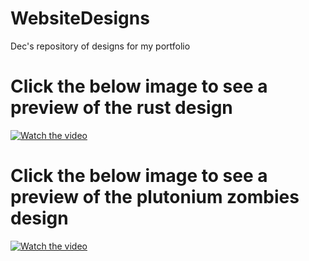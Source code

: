# WebsiteDesigns
 Dec's repository of designs for my portfolio

# Click the below image to see a preview of the rust design
[![Watch the video](https://media.discordapp.net/attachments/1350948087027335262/1350948326417109073/BannerCR.png?ex=67ddde2c&is=67dc8cac&hm=8afd9f2ca0fd2625ea73a4809c8be6b8be44a1b0f43e61fd3033d58c53306ddd&=&format=webp&quality=lossless)](https://pouch.jumpshare.com/preview/bVPLenbegKuX8xaee7IX1u4_GljqQ1likDs9zVaLAgP5uiFqqKjTtAVyTzX-ZSWrqVD5EdpwnnTXQMbfsunoXW2zgr9sSoLYnadZppWaxB6X2CrQh4u5IBWssEShpbg8GriA_QCmfseDF-jslf4UcW6yjbN-I2pg_cnoHs_AmgI.mp4)

# Click the below image to see a preview of the plutonium zombies design
[![Watch the video](https://cdn.discordapp.com/attachments/1350948087027335262/1350948325322395768/BannerCZ.png?ex=67ddde2c&is=67dc8cac&hm=201db225d59f087ef2565fb8a5b34a4a22b82deb8de6868bdff1d0b2629ebb49&)](https://d1eav5o1141ef7.cloudfront.net/g3rkkg%2Ffile%2F00bd8173b9a7da56edb81684695c1625_63b390c0f70d7d76de133d03d260e76a.mp4?response-content-disposition=inline%3Bfilename%3D%2200bd8173b9a7da56edb81684695c1625_63b390c0f70d7d76de133d03d260e76a.mp4%22%3B&response-content-type=video%2Fmp4&Expires=1742556579&Signature=bzGQDdADsUwZPYsrlqOYvP1ivEy1akVLtLS8YiP~OyClEKz~TxBvVrwVq2RPANKyXIXZUzhj9AxEBjXmmWmBJ5Gb5biu86ki4-W1idf1bbMuoe4tn~LqPeGwgj~0xgTN~1NEX5IOJH47LPUpQv9llo1fP35VdsejSd7VNJW35PQ87pZLkRxS0tyUwKX-Bif-lkcSbQ~XMfSUYvdfyhGbRz-~NEqdpK17F3VtQGlpd8ReNHrq5dZ6mRxBxhXuD~cZXb7DGN67e1dEilxaG5wyMmWxA2EO53zY~B5IakjwmtTal7gO4PeQmzcGAGNQa1qQKXitzeaIqeNUTfN3AdgHgg__&Key-Pair-Id=APKAJT5WQLLEOADKLHBQ)
